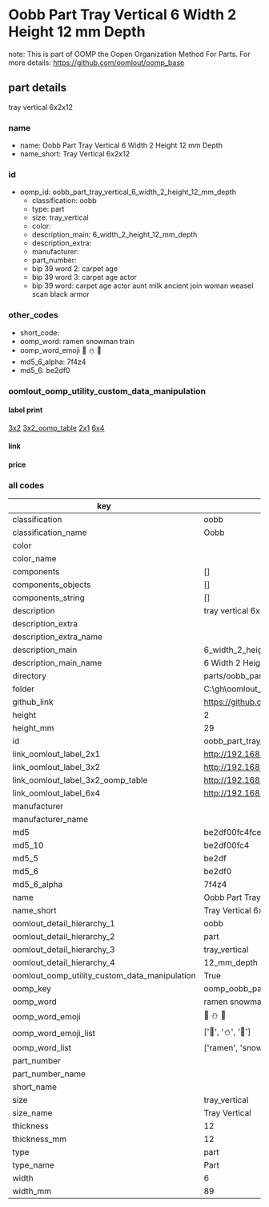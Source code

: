# Oobb Part Tray Vertical 6 Width 2 Height 12 mm Depth  

note: This is part of OOMP the Oopen Organization Method For Parts. For more details: https://github.com/oomlout/oomp_base

##  part details
  



tray vertical 6x2x12



### name
* name: Oobb Part Tray Vertical 6 Width 2 Height 12 mm Depth
* name_short: Tray Vertical 6x2x12 
### id
* oomp_id: oobb_part_tray_vertical_6_width_2_height_12_mm_depth
  * classification: oobb
  * type: part
  * size: tray_vertical
  * color: 
  * description_main: 6_width_2_height_12_mm_depth
  * description_extra: 
  * manufacturer: 
  * part_number: 
  * bip 39 word 2: carpet age
  * bip 39 word 3: carpet age actor
  * bip 39 word: carpet age actor aunt milk ancient join woman weasel scan black armor

### other_codes
* short_code: 
* oomp_word: ramen snowman train
* oomp_word_emoji :ramen: :snowman: :train:
* md5_6_alpha: 7f4z4
* md5_6: be2df0






### oomlout_oomp_utility_custom_data_manipulation
#### label print
[3x2](http://192.168.1.245:1112/?label=oomp%207f4z4)
[3x2_oomp_table](http://192.168.1.108:1112/?label=oomp%207f4z4)
[2x1](http://192.168.1.242:1112/?label=oomp%207f4z4)
[6x4](http://192.168.1.55:1112/?label=oomp%207f4z4)    

#### link

                              

#### price







### all codes 
| key | value |  
| --- | --- |  
| classification | oobb |  
| classification_name | Oobb |  
| color |  |  
| color_name |  |  
| components | [] |  
| components_objects | [] |  
| components_string | [] |  
| description | tray vertical 6x2x12 |  
| description_extra |  |  
| description_extra_name |  |  
| description_main | 6_width_2_height_12_mm_depth |  
| description_main_name | 6 Width 2 Height 12 mm Depth |  
| directory | parts/oobb_part_tray_vertical_6_width_2_height_12_mm_depth |  
| folder | C:\gh\oomlout_oobb_version_4_generated_parts\parts\oobb_part_tray_vertical_6_width_2_height_12_mm_depth |  
| github_link | https://github.com/oomlout/oomlout_oomp_part_src/tree/main/parts/oobb_part_tray_vertical_6_width_2_height_12_mm_depth |  
| height | 2 |  
| height_mm | 29 |  
| id | oobb_part_tray_vertical_6_width_2_height_12_mm_depth |  
| link_oomlout_label_2x1 | http://192.168.1.242:1112/?label=oomp%207f4z4 |  
| link_oomlout_label_3x2 | http://192.168.1.245:1112/?label=oomp%207f4z4 |  
| link_oomlout_label_3x2_oomp_table | http://192.168.1.108:1112/?label=oomp%207f4z4 |  
| link_oomlout_label_6x4 | http://192.168.1.55:1112/?label=oomp%207f4z4 |  
| manufacturer |  |  
| manufacturer_name |  |  
| md5 | be2df00fc4fcef04224640f405413116 |  
| md5_10 | be2df00fc4 |  
| md5_5 | be2df |  
| md5_6 | be2df0 |  
| md5_6_alpha | 7f4z4 |  
| name | Oobb Part Tray Vertical 6 Width 2 Height 12 mm Depth |  
| name_short | Tray Vertical 6x2x12  |  
| oomlout_detail_hierarchy_1 | oobb |  
| oomlout_detail_hierarchy_2 | part |  
| oomlout_detail_hierarchy_3 | tray_vertical |  
| oomlout_detail_hierarchy_4 | 12_mm_depth |  
| oomlout_oomp_utility_custom_data_manipulation | True |  
| oomp_key | oomp_oobb_part_tray_vertical_6_width_2_height_12_mm_depth |  
| oomp_word | ramen snowman train |  
| oomp_word_emoji | :ramen: :snowman: :train: |  
| oomp_word_emoji_list | [':ramen:', ':snowman:', ':train:'] |  
| oomp_word_list | ['ramen', 'snowman', 'train'] |  
| part_number |  |  
| part_number_name |  |  
| short_name |  |  
| size | tray_vertical |  
| size_name | Tray Vertical |  
| thickness | 12 |  
| thickness_mm | 12 |  
| type | part |  
| type_name | Part |  
| width | 6 |  
| width_mm | 89 |  
